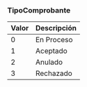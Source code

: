 ### TipoComprobante

| **Valor** | **Descripción**                |
| --------- | ------------------------------ |
| 0         | En Proceso                     |
| 1        | Aceptado                        |
| 2        | Anulado                         |
| 3        | Rechazado                |
